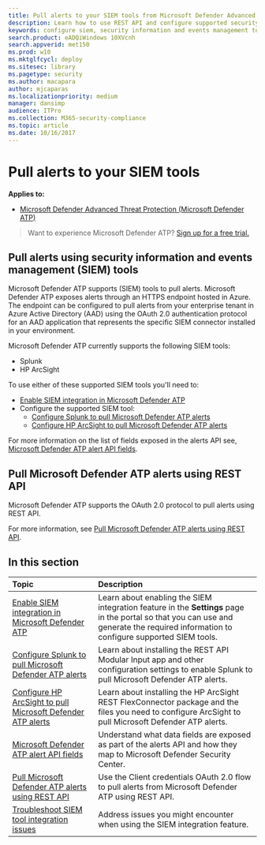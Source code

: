 ```yaml
---
title: Pull alerts to your SIEM tools from Microsoft Defender Advanced Threat Protection
description: Learn how to use REST API and configure supported security information and events management tools to receive and pull alerts.
keywords: configure siem, security information and events management tools, splunk, arcsight, custom indicators, rest api, alert definitions, indicators of compromise
search.product: eADQiWindows 10XVcnh
search.appverid: met150
ms.prod: w10
ms.mktglfcycl: deploy
ms.sitesec: library
ms.pagetype: security
ms.author: macapara
author: mjcaparas
ms.localizationpriority: medium
manager: dansimp
audience: ITPro
ms.collection: M365-security-compliance 
ms.topic: article
ms.date: 10/16/2017
---
```


# Pull alerts to your SIEM tools

**Applies to:**

- [Microsoft Defender Advanced Threat Protection (Microsoft Defender ATP)](https://go.microsoft.com/fwlink/p/?linkid=2069559)

>Want to experience Microsoft Defender ATP? [Sign up for a free trial.](https://www.microsoft.com/WindowsForBusiness/windows-atp?ocid=docs-wdatp-configuresiem-abovefoldlink) 

## Pull alerts using security information and events management (SIEM) tools
Microsoft Defender ATP supports (SIEM) tools to pull alerts. Microsoft Defender ATP exposes alerts through an HTTPS endpoint hosted in Azure. The endpoint can be configured to pull alerts from your enterprise tenant in Azure Active Directory (AAD) using the OAuth 2.0 authentication protocol for an AAD application that represents the specific SIEM connector installed in your environment.


Microsoft Defender ATP currently supports the following SIEM tools:

- Splunk
- HP ArcSight

To use either of these supported SIEM tools you'll need to:

- [Enable SIEM integration in Microsoft Defender ATP](enable-siem-integration.md)
- Configure the supported SIEM tool:
    - [Configure Splunk to pull Microsoft Defender ATP alerts](configure-splunk.md)
    - [Configure HP ArcSight to pull Microsoft Defender ATP alerts](configure-arcsight.md)

For more information on the list of fields exposed in the alerts API see, [Microsoft Defender ATP alert API fields](api-portal-mapping.md).


## Pull Microsoft Defender ATP alerts using REST API
Microsoft Defender ATP supports the OAuth 2.0 protocol to pull alerts using REST API.

For more information, see [Pull Microsoft Defender ATP alerts using REST API](pull-alerts-using-rest-api.md).


## In this section

Topic | Description
:---|:---
[Enable SIEM integration in Microsoft Defender ATP](enable-siem-integration.md)| Learn about enabling the SIEM integration feature in the **Settings** page in the portal so that you can use and generate the required information to configure supported SIEM tools.
[Configure Splunk to pull Microsoft Defender ATP alerts](configure-splunk.md)| Learn about installing the REST API Modular Input app and other configuration settings to enable Splunk to pull Microsoft Defender ATP alerts.
[Configure HP ArcSight to pull Microsoft Defender ATP alerts](configure-arcsight.md)| Learn about installing the HP ArcSight REST FlexConnector package and the files you need to configure ArcSight to pull Microsoft Defender ATP alerts.
[Microsoft Defender ATP alert API fields](api-portal-mapping.md) | Understand what data fields are exposed as part of the alerts API and how they map to Microsoft Defender Security Center.
[Pull Microsoft Defender ATP alerts using REST API](pull-alerts-using-rest-api.md) | Use the Client credentials OAuth 2.0 flow to pull alerts from Microsoft Defender ATP using REST API.
[Troubleshoot SIEM tool integration issues](troubleshoot-siem.md) | Address issues you might encounter when using the SIEM integration feature.
